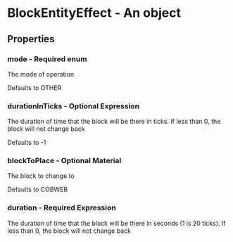 

# BlockEntityEffect - An object



## Properties



### mode - Required enum



 The mode of operation



Defaults to OTHER



### durationInTicks - Optional Expression



 The duration of time that the block will be there in ticks. If less than 0, the block will not change back



Defaults to -1



### blockToPlace - Optional Material



 The block to change to



Defaults to COBWEB



### duration - Required Expression



 The duration of time that the block will be there in seconds (1 is 20 ticks). If less than 0, the block will not change back

